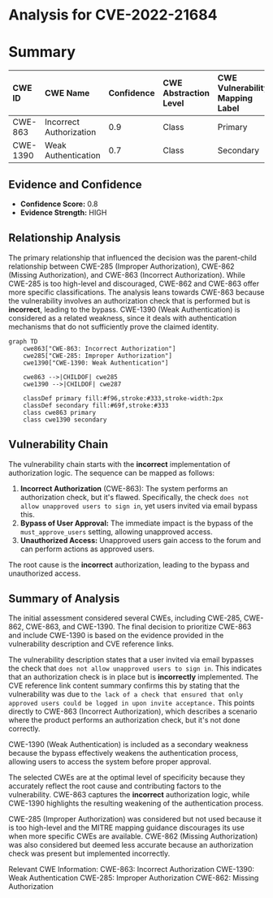 # Analysis for CVE-2022-21684

# Summary
| CWE ID    | CWE Name                                                                      | Confidence | CWE Abstraction Level | CWE Vulnerability Mapping Label | CWE-Vulnerability Mapping Notes |
| :--------- | :---------------------------------------------------------------------------- | :--------- | :-------------------- | :------------------------------ | :------------------------------ |
| CWE-863    | Incorrect Authorization                                                       | 0.9        | Class                 | Primary                         | Allowed-with-Review             |
| CWE-1390   | Weak Authentication                                                           | 0.7        | Class                 | Secondary                       | Allowed-with-Review             |

## Evidence and Confidence

*   **Confidence Score:** 0.8
*   **Evidence Strength:** HIGH

## Relationship Analysis

The primary relationship that influenced the decision was the parent-child relationship between CWE-285 (Improper Authorization), CWE-862 (Missing Authorization), and CWE-863 (Incorrect Authorization). While CWE-285 is too high-level and discouraged, CWE-862 and CWE-863 offer more specific classifications. The analysis leans towards CWE-863 because the vulnerability involves an authorization check that is performed but is **incorrect**, leading to the bypass. CWE-1390 (Weak Authentication) is considered as a related weakness, since it deals with authentication mechanisms that do not sufficiently prove the claimed identity.

```mermaid
graph TD
    cwe863["CWE-863: Incorrect Authorization"]
    cwe285["CWE-285: Improper Authorization"]
    cwe1390["CWE-1390: Weak Authentication"]
    
    cwe863 -->|CHILDOF| cwe285
    cwe1390 -->|CHILDOF| cwe287

    classDef primary fill:#f96,stroke:#333,stroke-width:2px
    classDef secondary fill:#69f,stroke:#333
    class cwe863 primary
    class cwe1390 secondary
```

## Vulnerability Chain

The vulnerability chain starts with the **incorrect** implementation of authorization logic. The sequence can be mapped as follows:

1.  **Incorrect Authorization** (CWE-863): The system performs an authorization check, but it's flawed. Specifically, the check `does not allow unapproved users to sign in`, yet users invited via email bypass this.
2.  **Bypass of User Approval:** The immediate impact is the bypass of the `must_approve_users` setting, allowing unapproved access.
3.  **Unauthorized Access:** Unapproved users gain access to the forum and can perform actions as approved users.

The root cause is the **incorrect** authorization, leading to the bypass and unauthorized access.

## Summary of Analysis

The initial assessment considered several CWEs, including CWE-285, CWE-862, CWE-863, and CWE-1390. The final decision to prioritize CWE-863 and include CWE-1390 is based on the evidence provided in the vulnerability description and CVE reference links.

The vulnerability description states that a user invited via email bypasses the check that `does not allow unapproved users to sign in`. This indicates that an authorization check is in place but is **incorrectly** implemented. The CVE reference link content summary confirms this by stating that the vulnerability was due to `the lack of a check that ensured that only approved users could be logged in upon invite acceptance.` This points directly to CWE-863 (Incorrect Authorization), which describes a scenario where the product performs an authorization check, but it's not done correctly.

CWE-1390 (Weak Authentication) is included as a secondary weakness because the bypass effectively weakens the authentication process, allowing users to access the system before proper approval.

The selected CWEs are at the optimal level of specificity because they accurately reflect the root cause and contributing factors to the vulnerability. CWE-863 captures the **incorrect** authorization logic, while CWE-1390 highlights the resulting weakening of the authentication process.

CWE-285 (Improper Authorization) was considered but not used because it is too high-level and the MITRE mapping guidance discourages its use when more specific CWEs are available. CWE-862 (Missing Authorization) was also considered but deemed less accurate because an authorization check was present but implemented incorrectly.

Relevant CWE Information:
CWE-863: Incorrect Authorization
CWE-1390: Weak Authentication
CWE-285: Improper Authorization
CWE-862: Missing Authorization